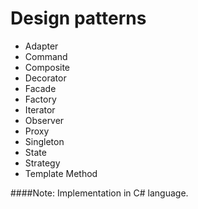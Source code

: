 # Design patterns

- Adapter
- Command
- Composite
- Decorator
- Facade
- Factory
- Iterator
- Observer
- Proxy
- Singleton
- State
- Strategy
- Template Method


####Note: Implementation in C# language.